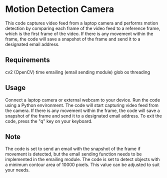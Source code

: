 # Motion Detection Camera
This code captures video feed from a laptop camera and performs motion detection by comparing each frame of the video feed to a reference frame, which is the first frame of the video. If there is any movement within the frame, the code will save a snapshot of the frame and send it to a designated email address.

## Requirements
cv2 (OpenCV)
time
emailing (email sending module)
glob
os
threading
## Usage
Connect a laptop camera or external webcam to your device.
Run the code using a Python environment.
The code will start capturing video feed from the camera.
If there is any movement within the frame, the code will save a snapshot of the frame and send it to a designated email address.
To exit the code, press the "q" key on your keyboard.
## Note
The code is set to send an email with the snapshot of the frame if movement is detected, but the email sending function needs to be implemented in the emailing module.
The code is set to detect objects with a minimum contour area of 10000 pixels. This value can be adjusted to suit your needs.


